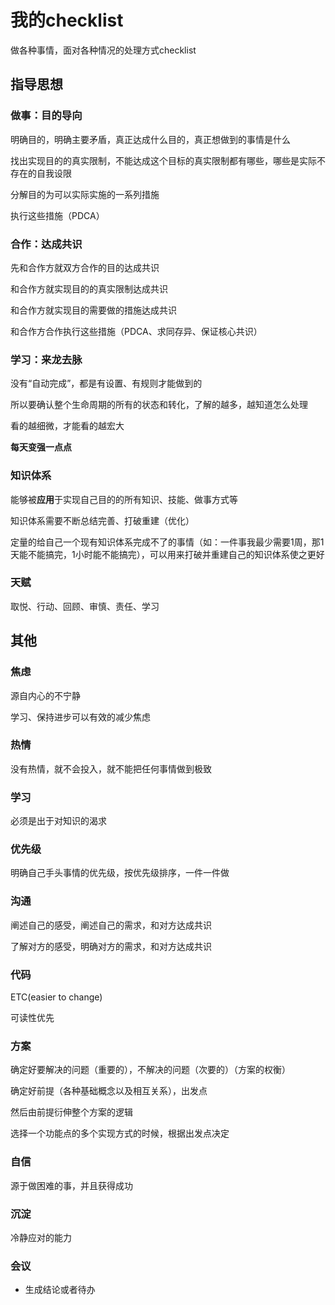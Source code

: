 # 我的checklist

做各种事情，面对各种情况的处理方式checklist

## 指导思想

### 做事：目的导向

明确目的，明确主要矛盾，真正达成什么目的，真正想做到的事情是什么

找出实现目的的真实限制，不能达成这个目标的真实限制都有哪些，哪些是实际不存在的自我设限

分解目的为可以实际实施的一系列措施

执行这些措施（PDCA）



### 合作：达成共识

先和合作方就双方合作的目的达成共识

和合作方就实现目的的真实限制达成共识

和合作方就实现目的需要做的措施达成共识

和合作方合作执行这些措施（PDCA、求同存异、保证核心共识）



### 学习：来龙去脉

没有“自动完成”，都是有设置、有规则才能做到的

所以要确认整个生命周期的所有的状态和转化，了解的越多，越知道怎么处理

看的越细微，才能看的越宏大

**每天变强一点点**



### 知识体系

能够被**应用**于实现自己目的的所有知识、技能、做事方式等

知识体系需要不断总结完善、打破重建（优化）

定量的给自己一个现有知识体系完成不了的事情（如：一件事我最少需要1周，那1天能不能搞完，1小时能不能搞完），可以用来打破并重建自己的知识体系使之更好



### 天赋

取悦、行动、回顾、审慎、责任、学习



## 其他

### 焦虑

源自内心的不宁静

学习、保持进步可以有效的减少焦虑



### 热情

没有热情，就不会投入，就不能把任何事情做到极致



### 学习

必须是出于对知识的渴求



### 优先级

明确自己手头事情的优先级，按优先级排序，一件一件做



### 沟通

阐述自己的感受，阐述自己的需求，和对方达成共识

了解对方的感受，明确对方的需求，和对方达成共识



### 代码

ETC(easier to change)

可读性优先



### 方案

确定好要解决的问题（重要的），不解决的问题（次要的）（方案的权衡）

确定好前提（各种基础概念以及相互关系），出发点

然后由前提衍伸整个方案的逻辑

选择一个功能点的多个实现方式的时候，根据出发点决定



### 自信

源于做困难的事，并且获得成功



### 沉淀

冷静应对的能力



### 会议

- 生成结论或者待办



































































